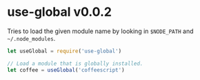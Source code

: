 # use-global v0.0.2 

Tries to load the given module name by looking in
`$NODE_PATH` and `~/.node_modules`.

```js
let useGlobal = require('use-global')

// Load a module that is globally installed.
let coffee = useGlobal('coffeescript')
```


